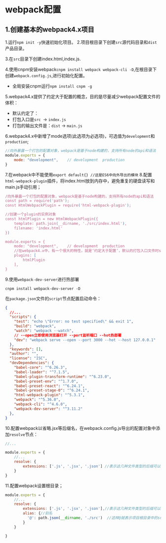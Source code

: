 # webpack配置
## 1.创建基本的webpack4.x项目
1.运行```npm init -y```快速初始化项目。
2.项目根目录下创建```src```源代码目录和```dist```产品目录。

3.在```src```目录下创建index.html,index.js.

4.使用cnpm安装webpack```cnpm install webpack webpack-cli -D```,在根目录下创建```webpack.config.js```,进行初始化配置。

* 全局安装cnpm运行```npm install cnpm -g ```

5.webpack4.x提供了约定大于配置的概念，目的是尽量减少webpack配置文件的体积：
* 默认约定了：
* 打包入口是```src ```-> ```index.js```
* 打包的输出文件是：```dist``` -> ```main.js```

6.webpack4.x中新增了mode选项(此选项为必选项)，可选值为```development```和```production```;
```javascript
//向外暴露一个打包的配置对象，webpack是基于node构建的，支持所有node的api和语法
module.exports = {
    mode: "development",    // development  production
}
```
7.在webpack中不能使用```export default{} //这是ES6中向外导出的模块```
8.配置```html-webpack-plugin```插件，将index.html放到内存中，避免重复的硬盘读写和main.js手动引用；
```js
/向外暴露一个打包的配置对象，webpack是基于node构建的，支持所有node的api和语法
const path = require('path');
const HtmlWebpackPlugin = require('html-webpack-plugin');

//创建一个plugin的实例对象
const htmlPlugin = new HtmlWebpackPlugin({
    template: path.join(__dirname, './src/index.html'),
    filename: 'index.html'
})

module.exports = {
    mode: "development",    // development  production
    //在webpack4.x中，有一个很大的特性，就是‘约定大于配置’，默认的打包入口文件时src->index.js
    plugins: [
        htmlPlugin
    ],
}
```
9.使用```webpack-dev-server```进行热部署
```
cnpm install webpack-dev-server -D
```
在```package.json```文件的```script```节点配置启动命令：
```json
{
  //...
  "scripts": {
    "test": "echo \"Error: no test specified\" && exit 1",
    "build": "webpack",
    "watch": "webpack --watch",
    // --open立即使用浏览器打开 --port监听端口 --hot热部署
    "dev": "webpack serve --open --port 3000 --hot --host 127.0.0.1"
  },
  "keywords": [],
  "author": "",
  "license": "ISC",
  "devDependencies": {
    "babel-core": "^6.26.3",
    "babel-loader": "^7.1.5",
    "babel-plugin-transform-runtime": "^6.23.0",
    "babel-preset-env": "^1.7.0",
    "babel-preset-react": "^6.24.1",
    "babel-preset-stage-0": "^6.24.1",
    "html-webpack-plugin": "^5.3.1",
    "webpack": "^5.36.0",
    "webpack-cli": "^4.6.0",
    "webpack-dev-server": "^3.11.2"
  },
}

```
10.配置webpack以省略.jsx等后缀名，在webpack.config.js导出的配置对象中添加```resolve```节点：
```js
//...

module.exports = {
    //...
    resolve: {
        extensions: ['.js', '.jsx', '.json'] //表示这几种文件类型的后缀可以不写
    }
}
```
11.配置webpack设置根目录；
```js
module.exports = {
    //...
    resolve: {
        extensions: ['.js', '.jsx', '.json'],//表示这几种文件类型的后缀可以不写
        alias: {//别名
          '@': path.json(__dirname, './src')  //这样@就表示项目根目录中的src这一层路径
        }
    }

}
```
